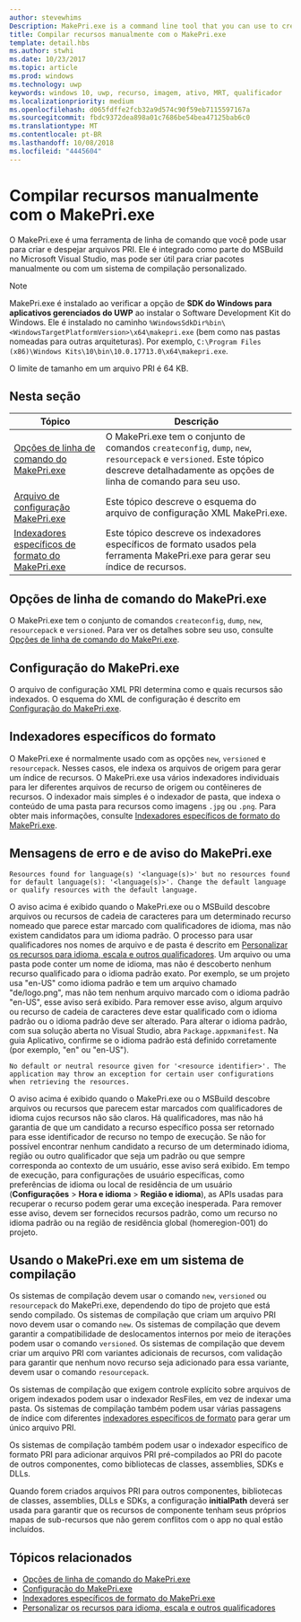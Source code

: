 ```yaml
---
author: stevewhims
Description: MakePri.exe is a command line tool that you can use to create and dump PRI files. It is integrated as part of MSBuild within Microsoft Visual Studio, but it could be useful to you for creating packages manually or with a custom build system.
title: Compilar recursos manualmente com o MakePri.exe
template: detail.hbs
ms.author: stwhi
ms.date: 10/23/2017
ms.topic: article
ms.prod: windows
ms.technology: uwp
keywords: windows 10, uwp, recurso, imagem, ativo, MRT, qualificador
ms.localizationpriority: medium
ms.openlocfilehash: d065fdffe2fcb32a9d574c90f59eb7115597167a
ms.sourcegitcommit: fbdc9372dea898a01c7686be54bea47125bab6c0
ms.translationtype: MT
ms.contentlocale: pt-BR
ms.lasthandoff: 10/08/2018
ms.locfileid: "4445604"
---
```

# <a name="compile-resources-manually-with-makepriexe"></a>Compilar recursos manualmente com o MakePri.exe

O MakePri.exe é uma ferramenta de linha de comando que você pode usar para criar e despejar arquivos PRI. Ele é integrado como parte do MSBuild no Microsoft Visual Studio, mas pode ser útil para criar pacotes manualmente ou com um sistema de compilação personalizado.

> [!NOTE]
> MakePri.exe é instalado ao verificar a opção de **SDK do Windows para aplicativos gerenciados do UWP** ao instalar o Software Development Kit do Windows. Ele é instalado no caminho `%WindowsSdkDir%bin\<WindowsTargetPlatformVersion>\x64\makepri.exe` (bem como nas pastas nomeadas para outras arquiteturas). Por exemplo, `C:\Program Files (x86)\Windows Kits\10\bin\10.0.17713.0\x64\makepri.exe`.

O limite de tamanho em um arquivo PRI é 64 KB.

## <a name="in-this-section"></a>Nesta seção
|Tópico|Descrição|
|-|-|
| [Opções de linha de comando do MakePri.exe](makepri-exe-command-options.md) | O MakePri.exe tem o conjunto de comandos `createconfig`, `dump`, `new`, `resourcepack` e `versioned`. Este tópico descreve detalhadamente as opções de linha de comando para seu uso. |
| [Arquivo de configuração MakePri.exe](makepri-exe-configuration.md) | Este tópico descreve o esquema do arquivo de configuração XML MakePri.exe. |
| [Indexadores específicos de formato do MakePri.exe](makepri-exe-format-specific-indexers.md) | Este tópico descreve os indexadores específicos de formato usados pela ferramenta MakePri.exe para gerar seu índice de recursos. |

## <a name="makepriexe-command-line-options"></a>Opções de linha de comando do MakePri.exe

O MakePri.exe tem o conjunto de comandos `createconfig`, `dump`, `new`, `resourcepack` e `versioned`. Para ver os detalhes sobre seu uso, consulte [Opções de linha de comando do MakePri.exe](makepri-exe-command-options.md).

## <a name="makepriexe-configuration"></a>Configuração do MakePri.exe

O arquivo de configuração XML PRI determina como e quais recursos são indexados. O esquema do XML de configuração é descrito em [Configuração do MakePri.exe](makepri-exe-configuration.md).

## <a name="format-specific-indexers"></a>Indexadores específicos do formato

O MakePri.exe é normalmente usado com as opções `new`, `versioned` e `resourcepack`. Nesses casos, ele indexa os arquivos de origem para gerar um índice de recursos. O MakePri.exe usa vários indexadores individuais para ler diferentes arquivos de recurso de origem ou contêineres de recursos. O indexador mais simples é o indexador de pasta, que indexa o conteúdo de uma pasta para recursos como imagens `.jpg` ou `.png`. Para obter mais informações, consulte [Indexadores específicos de formato do MakePri.exe](makepri-exe-format-specific-indexers.md).

## <a name="makepriexe-warnings-and-error-messages"></a>Mensagens de erro e de aviso do MakePri.exe

```
Resources found for language(s) '<language(s)>' but no resources found for default language(s): '<language(s)>'. Change the default language or qualify resources with the default language.
```

O aviso acima é exibido quando o MakePri.exe ou o MSBuild descobre arquivos ou recursos de cadeia de caracteres para um determinado recurso nomeado que parece estar marcado com qualificadores de idioma, mas não existem candidatos para um idioma padrão. O processo para usar qualificadores nos nomes de arquivo e de pasta é descrito em [Personalizar os recursos para idioma, escala e outros qualificadores](tailor-resources-lang-scale-contrast.md). Um arquivo ou uma pasta pode conter um nome de idioma, mas não é descoberto nenhum recurso qualificado para o idioma padrão exato. Por exemplo, se um projeto usa "en-US" como idioma padrão e tem um arquivo chamado "de/logo.png", mas não tem nenhum arquivo marcado com o idioma padrão "en-US", esse aviso será exibido. Para remover esse aviso, algum arquivo ou recurso de cadeia de caracteres deve estar qualificado com o idioma padrão ou o idioma padrão deve ser alterado. Para alterar o idioma padrão, com sua solução aberta no Visual Studio, abra `Package.appxmanifest`. Na guia Aplicativo, confirme se o idioma padrão está definido corretamente (por exemplo, "en" ou "en-US").

```
No default or neutral resource given for '<resource identifier>'. The application may throw an exception for certain user configurations when retrieving the resources.
```

O aviso acima é exibido quando o MakePri.exe ou o MSBuild descobre arquivos ou recursos que parecem estar marcados com qualificadores de idioma cujos recursos não são claros. Há qualificadores, mas não há garantia de que um candidato a recurso específico possa ser retornado para esse identificador de recurso no tempo de execução. Se não for possível encontrar nenhum candidato a recurso de um determinado idioma, região ou outro qualificador que seja um padrão ou que sempre corresponda ao contexto de um usuário, esse aviso será exibido. Em tempo de execução, para configurações de usuário específicas, como preferências de idioma ou local de residência de um usuário (**Configurações** > **Hora e idioma** > **Região e idioma**), as APIs usadas para recuperar o recurso podem gerar uma exceção inesperada. Para remover esse aviso, devem ser fornecidos recursos padrão, como um recurso no idioma padrão ou na região de residência global (homeregion-001) do projeto.

## <a name="using-makepriexe-in-a-build-system"></a>Usando o MakePri.exe em um sistema de compilação

Os sistemas de compilação devem usar o comando `new`, `versioned` ou `resourcepack` do MakePri.exe, dependendo do tipo de projeto que está sendo compilado. Os sistemas de compilação que criam um arquivo PRI novo devem usar o comando `new`. Os sistemas de compilação que devem garantir a compatibilidade de deslocamentos internos por meio de iterações podem usar o comando `versioned`. Os sistemas de compilação que devem criar um arquivo PRI com variantes adicionais de recursos, com validação para garantir que nenhum novo recurso seja adicionado para essa variante, devem usar o comando `resourcepack`.

Os sistemas de compilação que exigem controle explícito sobre arquivos de origem indexados podem usar o indexador ResFiles, em vez de indexar uma pasta. Os sistemas de compilação também podem usar várias passagens de índice com diferentes [indexadores específicos de formato](makepri-exe-format-specific-indexers.md) para gerar um único arquivo PRI.

Os sistemas de compilação também podem usar o indexador específico de formato PRI para adicionar arquivos PRI pré-compilados ao PRI do pacote de outros componentes, como bibliotecas de classes, assemblies, SDKs e DLLs.

Quando forem criados arquivos PRI para outros componentes, bibliotecas de classes, assemblies, DLLs e SDKs, a configuração **initialPath** deverá ser usada para garantir que os recursos de componente tenham seus próprios mapas de sub-recursos que não gerem conflitos com o app no qual estão incluídos.

## <a name="related-topics"></a>Tópicos relacionados
* [Opções de linha de comando do MakePri.exe](makepri-exe-command-options.md)
* [Configuração do MakePri.exe](makepri-exe-configuration.md)
* [Indexadores específicos de formato do MakePri.exe](makepri-exe-format-specific-indexers.md)
* [Personalizar os recursos para idioma, escala e outros qualificadores](tailor-resources-lang-scale-contrast.md)
